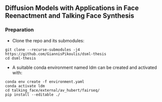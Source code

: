 ## Diffusion Models with Applications in Face Reenactment and Talking Face Synthesis

### Preparation
* Clone the repo and its submodules:
```
git clone --recurse-submodules -j4 https://github.com/GiannisPikoulis/dsml-thesis
cd dsml-thesis
```
* A suitable conda environment named ldm can be created and activated with:
```
conda env create -f environment.yaml
conda activate ldm
cd talking_face/external/av_hubert/fairseq/
pip install --editable ./
```